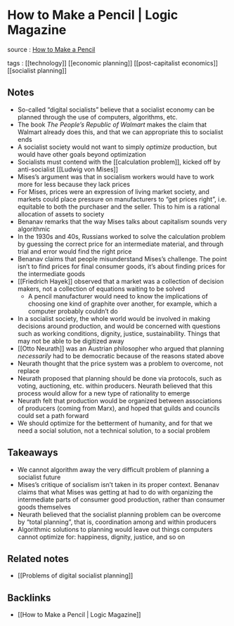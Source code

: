 # How to Make a Pencil | Logic Magazine

source
: [How to Make a Pencil](https://logicmag.io/commons/how-to-make-a-pencil/)

tags
: [[technology]] [[economic planning]] [[post-capitalist economics]] [[socialist planning]]


<a id="org84f770d"></a>

## Notes

-   So-called &ldquo;digital socialists&rdquo; believe that a socialist economy can be planned through the use of computers, algorithms, etc.
-   The book _The People&rsquo;s Republic of Walmart_ makes the claim that Walmart already does this, and that we can appropriate this to socialist ends
-   A socialist society would not want to simply _optimize_ production, but would have other goals beyond optimization
-   Socialists must contend with the [[calculation problem]], kicked off by anti-socialist [[Ludwig von Mises]]
-   Mises&rsquo;s argument was that in socialism workers would have to work more for less because they lack prices
-   For Mises, prices were an expression of living market society, and markets could place pressure on manufacturers to &ldquo;get prices right&rdquo;, i.e. equitable to both the purchaser and the seller. This to him is a rational allocation of assets to society
-   Benanav remarks that the way Mises talks about capitalism sounds very algorithmic
-   In the 1930s and 40s, Russians worked to solve the calculation problem by guessing the correct price for an intermediate material, and through trial and error would find the right price
-   Benanav claims that people misunderstand Mises&rsquo;s challenge. The point isn&rsquo;t to find prices for final consumer goods, it&rsquo;s about finding prices for the intermediate goods
-   [[Friedrich Hayek]] observed that a market was a collection of decision makers, not a collection of equations waiting to be solved
    -   A pencil manufacturer would need to know the implications of choosing one kind of graphite over another, for example, which a computer probably couldn&rsquo;t do
-   In a socialist society, the whole world would be involved in making decisions around production, and would be concerned with questions such as working conditions, dignity, justice, sustainability. Things that may not be able to be digitized away
-   [[Otto Neurath]] was an Austrian philosopher who argued that planning _necessarily_ had to be democratic because of the reasons stated above
-   Neurath thought that the price system was a problem to overcome, not replace
-   Neurath proposed that planning should be done via protocols, such as voting, auctioning, etc. within producers. Neurath believed that this process would allow for a new type of rationality to emerge
-   Neurath felt that production would be organized between associations of producers (coming from Marx), and hoped that guilds and councils could set a path forward
-   We should optimize for the betterment of humanity, and for that we need a social solution, not a technical solution, to a social problem


<a id="org320bac4"></a>

## Takeaways

-   We cannot algorithm away the very difficult problem of planning a socialist future
-   Mises&rsquo;s critique of socialism isn&rsquo;t taken in its proper context. Benanav claims that what Mises was getting at had to do with organizing the intermediate parts of consumer good production, rather than consumer goods themselves
-   Neurath believed that the socialist planning problem can be overcome by &ldquo;total planning&rdquo;, that is, coordination among and within producers
-   Algorithmic solutions to planning would leave out things computers cannot optimize for: happiness, dignity, justice, and so on


<a id="org9998bfd"></a>

## Related notes

-   [[Problems of digital socialist planning]]


<a id="orgdd67bb4"></a>

## Backlinks

-   [[How to Make a Pencil | Logic Magazine]]
